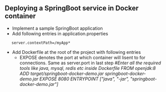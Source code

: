 ## Deploying a SpringBoot service in Docker container
- Implement a sample SpringBoot application
- Add following entries in application.properties
```server.port=8080
   server.contextPath=/myApp*
```
- Add Dockerfile at the root of the project with following entries
  - EXPOSE denotes the port at which container will lisent to for connections. Same as server.port in last step
        *#Enter all the required tools like java, mysql, redis etc inside Dockerfile
        FROM openjdk:8
        ADD target/springboot-docker-demo.jar springboot-docker-demo.jar
        EXPOSE 8080
        ENTRYPOINT ["java", "-jar", "springboot-docker-demo.jar"]*
        
 

